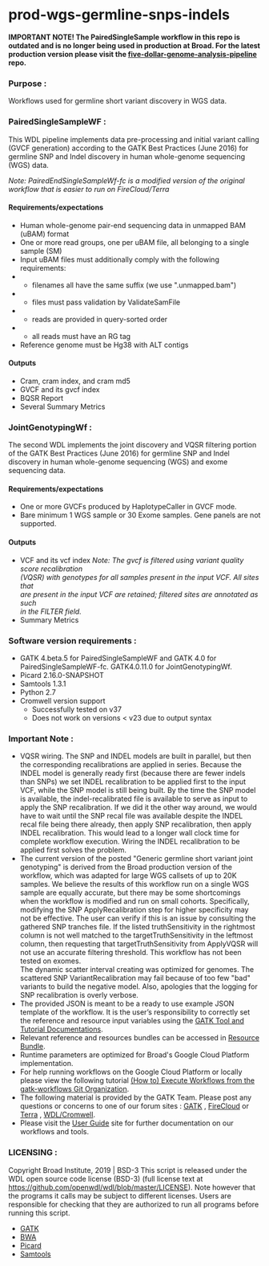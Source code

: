 # prod-wgs-germline-snps-indels
**IMPORTANT NOTE! The PairedSingleSample workflow in this repo is outdated 
and is no longer being used in production at Broad. For the latest production version
please visit the [five-dollar-genome-analysis-pipeline](https://github.com/gatk-workflows/five-dollar-genome-analysis-pipeline/tree/master) repo.**

### Purpose : 
Workflows used for germline short variant discovery in WGS data. 

### PairedSingleSampleWF :
This WDL pipeline implements data pre-processing and initial variant calling (GVCF
generation) according to the GATK Best Practices (June 2016) for germline SNP and
Indel discovery in human whole-genome sequencing (WGS) data.

*Note: PairedEndSingleSampleWf-fc is a modified version of the original workflow
that is easier to run on FireCloud/Terra*

#### Requirements/expectations
- Human whole-genome pair-end sequencing data in unmapped BAM (uBAM) format
- One or more read groups, one per uBAM file, all belonging to a single sample (SM)
- Input uBAM files must additionally comply with the following requirements:
- - filenames all have the same suffix (we use ".unmapped.bam")
- - files must pass validation by ValidateSamFile
- - reads are provided in query-sorted order
- - all reads must have an RG tag
- Reference genome must be Hg38 with ALT contigs

#### Outputs 
- Cram, cram index, and cram md5 
- GVCF and its gvcf index 
- BQSR Report
- Several Summary Metrics 

### JointGenotypingWf :
The second WDL implements the joint discovery and VQSR 
filtering portion of the GATK Best Practices (June 2016) for germline SNP and Indel 
discovery in human whole-genome sequencing (WGS) and exome sequencing data.

#### Requirements/expectations
- One or more GVCFs produced by HaplotypeCaller in GVCF mode.
- Bare minimum 1 WGS sample or 30 Exome samples. Gene panels are not supported.

#### Outputs 
- VCF  and its vcf index
 *Note: The gvcf is filtered using variant quality score recalibration  
  (VQSR) with genotypes for all samples present in the input VCF. All sites that  
  are present in the input VCF are retained; filtered sites are annotated as such  
  in the FILTER field.*
- Summary Metrics

### Software version requirements :
- GATK 4.beta.5 for PairedSingleSampleWF and GATK 4.0 for PairedSingleSampleWF-fc. GATK4.0.11.0 for JointGenotypingWf.
- Picard 2.16.0-SNAPSHOT
- Samtools 1.3.1
- Python 2.7
- Cromwell version support 
  - Successfully tested on v37
  - Does not work on versions < v23 due to output syntax

### Important Note :
- VQSR wiring. The SNP and INDEL models are built in parallel, but then the corresponding 
  recalibrations are applied in series. Because the INDEL model is generally ready 
  first (because there are fewer indels than SNPs) we set INDEL recalibration to 
  be applied first to the input VCF, while the SNP model is still being built. By 
  the time the SNP model is available, the indel-recalibrated file is available to 
  serve as input to apply the SNP recalibration. If we did it the other way around, 
  we would have to wait until the SNP recal file was available despite the INDEL 
  recal file being there already, then apply SNP recalibration, then apply INDEL 
  recalibration. This would lead to a longer wall clock time for complete workflow 
  execution. Wiring the INDEL recalibration to be applied first solves the problem.
- The current version of the posted "Generic germline short variant joint genotyping" 
  is derived from the Broad production version of the workflow, which was adapted for 
  large WGS callsets of up to 20K samples.  We believe the results of this workflow run 
  on a single WGS sample are equally accurate, but there may be some shortcomings when 
  the workflow is modified and run on small cohorts.  Specifically, modifying the SNP 
  ApplyRecalibration step for higher specificity may not be effective.  The user can verify 
  if this is an issue by consulting the gathered SNP tranches file.  If the listed 
  truthSensitivity in the rightmost column is not well matched to the targetTruthSensitivity 
  in the leftmost column, then requesting that targetTruthSensitivity from ApplyVQSR will 
  not use an accurate filtering threshold.  This workflow has not been tested on exomes.  
  The dynamic scatter interval creating was optimized for genomes.  The scattered SNP 
  VariantRecalibration may fail because of too few "bad" variants to build the negative model. 
  Also, apologies that the logging for SNP recalibration is overly verbose.
- The provided JSON is meant to be a ready to use example JSON template of the workflow. It is the user’s responsibility to correctly set the reference and resource input variables using the [GATK Tool and Tutorial Documentations](https://software.broadinstitute.org/gatk/documentation/).
- Relevant reference and resources bundles can be accessed in [Resource Bundle](https://software.broadinstitute.org/gatk/download/bundle).
- Runtime parameters are optimized for Broad's Google Cloud Platform implementation.
- For help running workflows on the Google Cloud Platform or locally please
view the following tutorial [(How to) Execute Workflows from the gatk-workflows Git Organization](https://software.broadinstitute.org/gatk/documentation/article?id=12521).
- The following material is provided by the GATK Team. Please post any questions or concerns to one of our forum sites : [GATK](https://gatkforums.broadinstitute.org/gatk/categories/ask-the-team/) , [FireCloud](https://gatkforums.broadinstitute.org/firecloud/categories/ask-the-firecloud-team) or [Terra](https://broadinstitute.zendesk.com/hc/en-us/community/topics/360000500432-General-Discussion) , [WDL/Cromwell](https://gatkforums.broadinstitute.org/wdl/categories/ask-the-wdl-team).
- Please visit the [User Guide](https://software.broadinstitute.org/gatk/documentation/) site for further documentation on our workflows and tools.

### LICENSING :
Copyright Broad Institute, 2019 | BSD-3
This script is released under the WDL open source code license (BSD-3) (full license text at https://github.com/openwdl/wdl/blob/master/LICENSE). Note however that the programs it calls may be subject to different licenses. Users are responsible for checking that they are authorized to run all programs before running this script.
- [GATK](https://software.broadinstitute.org/gatk/download/licensing.php)
- [BWA](http://bio-bwa.sourceforge.net/bwa.shtml#13)
- [Picard](https://broadinstitute.github.io/picard/)
- [Samtools](http://www.htslib.org/terms/)
